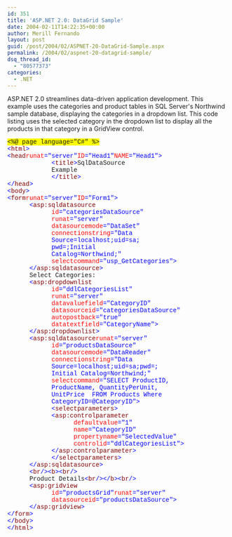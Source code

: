 ```yaml
---
id: 351
title: 'ASP.NET 2.0: DataGrid Sample'
date: 2004-02-11T14:22:35+00:00
author: Merill Fernando
layout: post
guid: /post/2004/02/ASPNET-20-DataGrid-Sample.aspx
permalink: /2004/02/aspnet-20-datagrid-sample/
dsq_thread_id:
  - "80577373"
categories:
  - .NET
---
```

<body xmlns="http://www.w3.org/1999/xhtml">
    <div class="Section1">
        <p class="MsoNormal">
            ASP.NET 2.0 streamlines data-driven application development. This example uses the
            categories and product tables in SQL Server's Northwind sample database, displaying
            the categories in a dropdown list. This code listing uses the selected category in
            the dropdown list to display all the products in that category in a GridView control.
        </p>
        <p class="MsoNormal" style='text-autospace:none'>
            <span style=';font-family:"Courier New";background:yellow'>&lt;%@ page language="C#"
            %&gt;<br />
            </span><font color="blue"><span style=';font-family:"Courier New";color:blue'>&lt;</span></font><font color="maroon"><span style='; font-family:"Courier New";color:maroon'>html</span></font><span style=';font-family:"Courier New"; color:blue'>&gt;<br />
            &lt;</span><font color="maroon"><span style=';font-family:"Courier New";color:maroon'>head</span></font><font color="red"><span style=';font-family:"Courier New"; color:red'>runat</span></font><font color="blue"><span style=';font-family:"Courier New";color:blue'>="server"</span></font><font color="red"><span style=';font-family:"Courier New"; color:red'>ID</span></font><font color="blue"><span style=';font-family:"Courier New";color:blue'>="Head1"</span></font><font color="red"><span style=';font-family:"Courier New"; color:red'>NAME</span></font><font color="blue"><span style=';font-family:"Courier New";color:blue'>="Head1"&gt;<br />
            </span></font><span style='; font-family:"Courier New"'>&#160;&#160;&#160;&#160;&#160;&#160;&#160;&#160;&#160;&#160;&#160; <font color="blue"><span style='color:blue'>&lt;</span></font><font color="maroon"><span style='color:maroon'>title</span></font><font color="blue"><span style='color:blue'>&gt;</span></font>SqlDataSource<br />
            &#160;&#160;&#160;&#160;&#160;&#160;&#160;&#160;&#160;&#160;&#160; Example<br />
            &#160;&#160;&#160;&#160;&#160;&#160;&#160;&#160;&#160;&#160;&#160; <font color="blue"><span style='color:blue'>&lt;/</span></font><font color="maroon"><span style='color:maroon'>title</span></font><font color="blue"><span style='color:blue'>&gt;<br />
            &lt;/</span></font><font color="maroon"><span style='color:maroon'>head</span></font><font color="blue"><span style='color:blue'>&gt;<br />
            &lt;</span></font><font color="maroon"><span style='color:maroon'>body</span></font><font color="blue"><span style='color:blue'>&gt;<br />
            &lt;</span></font><font color="maroon"><span style='color:maroon'>form</span></font><font color="red"><span style='color:red'>runat</span></font><font color="blue"><span style='color:blue'>="server"</span></font><font color="red"><span style='color:red'>ID</span></font><font color="blue"><span style='color:blue'>="Form1"&gt;</span></font>&#160;&#160;&#160;&#160;&#160;&#160;&#160;&#160;&#160;&#160;&#160;&#160;&#160;&#160;&#160;<br />
            &#160;&#160;&#160;&#160;&#160; <font color="blue"><span style='color:blue'>&lt;</span></font><font color="maroon"><span style='color:maroon'>asp:sqldatasource</span></font><font color="fuchsia"><span style='color:fuchsia'>
            <br />
            &#160;&#160;&#160;&#160;&#160;&#160;&#160;&#160;&#160;&#160;&#160;</span></font> <font color="red"><span style='color:red'>id</span></font><font color="blue"><span style='color:blue'>="categoriesDataSource"</span></font><font color="fuchsia"><span style='color:fuchsia'>&#160;&#160;&#160;&#160;<br />
            &#160;&#160;&#160;&#160;&#160;&#160;&#160;&#160;&#160;&#160;&#160;</span></font> <font color="red"><span style='color:red'>runat</span></font><font color="blue"><span style='color:blue'>="server"</span></font><font color="fuchsia"><span style='color:fuchsia'>
            <br />
            &#160;&#160;&#160;&#160;&#160;&#160;&#160;&#160;&#160;&#160;&#160;</span></font> <font color="red"><span style='color:red'>datasourcemode</span></font><font color="blue"><span style='color:blue'>="DataSet"</span></font><font color="fuchsia"><span style='color:fuchsia'>
            <br />
            &#160;&#160;&#160;&#160;&#160;&#160;&#160;&#160;&#160;&#160;&#160;</span></font> <font color="red"><span style='color:red'>connectionstring</span></font><font color="blue"><span style='color:blue'>="Data<br />
            &#160;&#160;&#160;&#160;&#160;&#160;&#160;&#160;&#160;&#160;&#160; Source=localhost;uid=sa;<br />
            &#160;&#160;&#160;&#160;&#160;&#160;&#160;&#160;&#160;&#160;&#160; pwd=;Initial<br />
            &#160;&#160;&#160;&#160;&#160;&#160;&#160;&#160;&#160;&#160;&#160; Catalog=Northwind;"<br />
            </span></font><font color="fuchsia"><span style='color:fuchsia'>&#160;&#160;&#160;&#160;&#160;&#160;&#160;&#160;&#160;&#160;&#160;</span></font> <font color="red"><span style='color:red'>selectcommand</span></font><font color="blue"><span style='color:blue'>="usp_GetCategories"&gt;<br />
            </span></font>&#160;&#160;&#160;&#160;&#160; <font color="blue"><span style='color:blue'>&lt;/</span></font><font color="maroon"><span style='color:maroon'>asp:sqldatasource</span></font><font color="blue"><span style='color:blue'>&gt;<br />
            </span></font>&#160;&#160;&#160;&#160;&#160; Select Categories:<br />
            &#160;&#160;&#160;&#160;&#160; <font color="blue"><span style='color:blue'>&lt;</span></font><font color="maroon"><span style='color:maroon'>asp:dropdownlist</span></font><font color="fuchsia"><span style='color:fuchsia'>
            <br />
            &#160;&#160;&#160;&#160;&#160;&#160;&#160;&#160;&#160;&#160;&#160;</span></font> <font color="red"><span style='color:red'>id</span></font><font color="blue"><span style='color:blue'>="ddlCategoriesList"</span></font><font color="fuchsia"><span style='color:fuchsia'>
            <br />
            &#160;&#160;&#160;&#160;&#160;&#160;&#160;&#160;&#160;&#160;&#160;</span></font> <font color="red"><span style='color:red'>runat</span></font><font color="blue"><span style='color:blue'>="server"</span></font><font color="fuchsia"><span style='color:fuchsia'>
            <br />
            &#160;&#160;&#160;&#160;&#160;&#160;&#160;&#160;&#160;&#160;&#160;</span></font> <font color="red"><span style='color:red'>datavaluefield</span></font><font color="blue"><span style='color:blue'>="CategoryID"</span></font><font color="fuchsia"><span style='color:fuchsia'>
            <br />
            &#160;&#160;&#160;&#160;&#160;&#160;&#160;&#160;&#160;&#160;&#160;</span></font> <font color="red"><span style='color:red'>datasourceid</span></font><font color="blue"><span style='color:blue'>="categoriesDataSource"</span></font><font color="fuchsia"><span style='color:fuchsia'>
            <br />
            &#160;&#160;&#160;&#160;&#160;&#160;&#160;&#160;&#160;&#160;&#160;</span></font> <font color="red"><span style='color:red'>autopostback</span></font><font color="blue"><span style='color:blue'>="true"<br />
            </span></font><font color="fuchsia"><span style='color:fuchsia'>&#160;&#160;&#160;&#160;&#160;
            &#160;&#160;&#160;&#160;&#160;</span></font> <font color="red"><span style='color:red'>datatextfield</span></font><font color="blue"><span style='color:blue'>="CategoryName"&gt;<br />
            </span></font>&#160;&#160;&#160;&#160;&#160; <font color="blue"><span style='color:blue'>&lt;/</span></font><font color="maroon"><span style='color:maroon'>asp:dropdownlist</span></font><font color="blue"><span style='color:blue'>&gt;<br />
            </span></font>&#160;&#160;&#160;&#160;&#160; <font color="blue"><span style='color:blue'>&lt;</span></font><font color="maroon"><span style='color: maroon'>asp:sqldatasource</span></font><font color="red"><span style='color:red'>runat</span></font><font color="blue"><span style='color:blue'>="server"</span></font><font color="fuchsia"><span style='color:fuchsia'>
            <br />
            &#160;&#160;&#160;&#160;&#160;&#160;&#160;&#160;&#160;&#160;&#160;</span></font> <font color="red"><span style='color:red'>id</span></font><font color="blue"><span style='color:blue'>="productsDataSource"</span></font><font color="fuchsia"><span style='color:fuchsia'>
            <br />
            &#160;&#160;&#160;&#160;&#160;&#160;&#160;&#160;&#160;&#160;&#160;</span></font> <font color="red"><span style='color:red'>datasourcemode</span></font><font color="blue"><span style='color:blue'>="DataReader"<br />
            </span></font><font color="fuchsia"><span style='color:fuchsia'>&#160;&#160;&#160;&#160;&#160;&#160;&#160;&#160;&#160;&#160;&#160;</span></font> <font color="red"><span style='color:red'>connectionstring</span></font><font color="blue"><span style='color:blue'>="Data<br />
            &#160;&#160;&#160;&#160;&#160;&#160;&#160;&#160;&#160;&#160;&#160; Source=localhost;uid=sa;pwd=;<br />
            &#160;&#160;&#160;&#160;&#160;&#160;&#160;&#160;&#160;&#160;&#160; Initial Catalog=Northwind;"<br />
            </span></font><font color="fuchsia"><span style='color:fuchsia'>&#160;&#160;&#160;&#160;&#160;&#160;&#160;&#160;&#160;&#160;&#160;</span></font> <font color="red"><span style='color:red'>selectcommand</span></font><font color="blue"><span style='color:blue'>="SELECT
            ProductID,<br />
            &#160;&#160;&#160;&#160;&#160;&#160;&#160;&#160;&#160;&#160;&#160; ProductName, QuantityPerUnit,<br />
            &#160;&#160;&#160;&#160;&#160;&#160;&#160;&#160;&#160;&#160;&#160; UnitPrice&#160;
            FROM Products Where<br />
            &#160;&#160;&#160;&#160;&#160;&#160;&#160;&#160;&#160;&#160;&#160; CategoryID=@CategoryID"&gt;<br />
            </span></font>&#160;&#160;&#160;&#160;&#160;&#160;&#160;&#160;&#160;&#160;&#160; <font color="blue"><span style='color:blue'>&lt;</span></font><font color="maroon"><span style='color:maroon'>selectparameters</span></font><font color="blue"><span style='color:blue'>&gt;<br />
            </span></font>&#160;&#160;&#160;&#160;&#160;&#160;&#160;&#160;&#160;&#160;&#160; <font color="blue"><span style='color:blue'>&lt;</span></font><font color="maroon"><span style='color:maroon'>asp:controlparameter</span></font><font color="fuchsia"><span style='color:fuchsia'>
            <br />
            &#160;&#160;&#160;&#160;&#160;&#160;&#160;&#160;&#160;&#160;&#160;&#160;&#160;&#160;&#160;&#160;&#160;</span></font> <font color="red"><span style='color:red'>defaultvalue</span></font><font color="blue"><span style='color:blue'>="1"</span></font><font color="fuchsia"><span style='color:fuchsia'>
            <br />
            &#160;&#160;&#160;&#160;&#160;&#160;&#160;&#160;&#160;&#160;&#160;&#160;&#160;&#160;&#160;&#160;&#160;</span></font> <font color="red"><span style='color:red'>name</span></font><font color="blue"><span style='color:blue'>="CategoryID"</span></font><font color="fuchsia"><span style='color:fuchsia'>
            <br />
            &#160;&#160;&#160;&#160;&#160;&#160;&#160;&#160;&#160;&#160;&#160;&#160;&#160;&#160;&#160;&#160;&#160;</span></font> <font color="red"><span style='color:red'>propertyname</span></font><font color="blue"><span style='color:blue'>="SelectedValue"</span></font><font color="fuchsia"><span style='color:fuchsia'>
            <br />
            &#160;&#160;&#160;&#160;&#160;&#160;&#160;&#160;&#160;&#160;&#160;&#160;&#160;&#160;&#160;&#160;&#160;</span></font> <font color="red"><span style='color:red'>controlid</span></font><font color="blue"><span style='color:blue'>="ddlCategoriesList"&gt;<br />
            </span></font>&#160;&#160;&#160;&#160;&#160;&#160;&#160;&#160;&#160;&#160;&#160; <font color="blue"><span style='color:blue'>&lt;/</span></font><font color="maroon"><span style='color:maroon'>asp:controlparameter</span></font><font color="blue"><span style='color:blue'>&gt;<br />
            </span></font>&#160;&#160;&#160;&#160;&#160;&#160;&#160;&#160;&#160;&#160;&#160; <font color="blue"><span style='color:blue'>&lt;/</span></font><font color="maroon"><span style='color:maroon'>selectparameters</span></font><font color="blue"><span style='color:blue'>&gt;<br />
            </span></font>&#160;&#160;&#160;&#160;&#160; <font color="blue"><span style='color:blue'>&lt;/</span></font><font color="maroon"><span style='color:maroon'>asp:sqldatasource</span></font><font color="blue"><span style='color:blue'>&gt;<br />
            </span></font>&#160;&#160;&#160;&#160;&#160; <font color="blue"><span style='color:blue'>&lt;</span></font><font color="maroon"><span style='color: maroon'>br</span></font><font color="blue"><span style='color:blue'>/&gt;&lt;</span></font><font color="maroon"><span style='color:maroon'>b</span></font><font color="blue"><span style='color:blue'>&gt;&lt;</span></font><font color="maroon"><span style='color:maroon'>br</span></font><font color="blue"><span style='color:blue'>/&gt;<br />
            </span></font>&#160;&#160;&#160;&#160;&#160; Product Details<font color="blue"><span style='color:blue'>&lt;</span></font><font color="maroon"><span style='color: maroon'>br</span></font><font color="blue"><span style='color:blue'>/&gt;&lt;/</span></font><font color="maroon"><span style='color:maroon'>b</span></font><font color="blue"><span style='color:blue'>&gt;&lt;</span></font><font color="maroon"><span style='color:maroon'>br</span></font><font color="blue"><span style='color:blue'>/&gt;<br />
            </span></font>&#160;&#160;&#160;&#160;&#160; <font color="blue"><span style='color:blue'>&lt;</span></font><font color="maroon"><span style='color: maroon'>asp:gridview</span></font><font color="fuchsia"><span style='color:fuchsia'>
            <br />
            &#160;&#160;&#160;&#160;&#160;&#160;&#160;&#160;&#160;&#160;&#160;</span></font> <font color="red"><span style='color:red'>id</span></font><font color="blue"><span style='color:blue'>="productsGrid"</span></font><font color="red"><span style='color:red'>runat</span></font><font color="blue"><span style='color:blue'>="server"</span></font><font color="fuchsia"><span style='color:fuchsia'>
            <br />
            &#160;&#160;&#160;&#160;&#160;&#160;&#160;&#160;&#160;&#160;&#160;</span></font> <font color="red"><span style='color:red'>datasourceid</span></font><font color="blue"><span style='color:blue'>="productsDataSource"&gt;<br />
            </span></font>&#160;&#160;&#160;&#160;&#160; <font color="blue"><span style='color:blue'>&lt;/</span></font><font color="maroon"><span style='color:maroon'>asp:gridview</span></font><font color="blue"><span style='color:blue'>&gt;<br />
            &lt;/</span></font><font color="maroon"><span style='color:maroon'>form</span></font><font color="blue"><span style='color:blue'>&gt;<br />
            &lt;/</span></font><font color="maroon"><span style='color:maroon'>body</span></font><font color="blue"><span style='color:blue'>&gt;<br />
            &lt;/</span></font><font color="maroon"><span style='color:maroon'>html</span></font><font color="blue"><span style='color:blue'>&gt;</span></font></span>
        </p>
    </div>
</body>